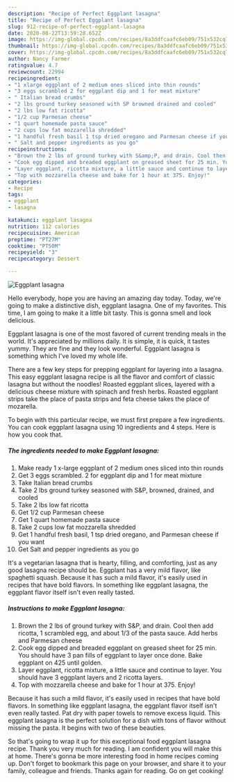 ```yaml
---
description: "Recipe of Perfect Eggplant lasagna"
title: "Recipe of Perfect Eggplant lasagna"
slug: 912-recipe-of-perfect-eggplant-lasagna
date: 2020-08-22T13:59:28.652Z
image: https://img-global.cpcdn.com/recipes/8a3ddfcaafc6eb09/751x532cq70/eggplant-lasagna-recipe-main-photo.jpg
thumbnail: https://img-global.cpcdn.com/recipes/8a3ddfcaafc6eb09/751x532cq70/eggplant-lasagna-recipe-main-photo.jpg
cover: https://img-global.cpcdn.com/recipes/8a3ddfcaafc6eb09/751x532cq70/eggplant-lasagna-recipe-main-photo.jpg
author: Nancy Farmer
ratingvalue: 4.7
reviewcount: 22994
recipeingredient:
- "1 xlarge eggplant of 2 medium ones sliced into thin rounds"
- "3 eggs scrambled 2 for eggplant dip and 1 for meat mixture"
- " Italian bread crumbs"
- "2 lbs ground turkey seasoned with SP browned drained and cooled"
- "2 lbs low fat ricotta"
- "1/2 cup Parmesan cheese"
- "1 quart homemade pasta sauce"
- "2 cups low fat mozzarella shredded"
- "1 handful fresh basil 1 tsp dried oregano and Parmesan cheese if you want"
- " Salt and pepper ingredients as you go"
recipeinstructions:
- "Brown the 2 lbs of ground turkey with S&amp;P, and drain. Cool then add ricotta, 1 scrambled egg, and about 1/3 of the pasta sauce. Add herbs and Parmesan cheese"
- "Cook egg dipped and breaded eggplant on greased sheet for 25 min. You should have 3 pan fills of eggplant to layer once done. Bake eggplant on 425 until golden."
- "Layer eggplant, ricotta mixture, a little sauce and continue to layer. You should have 3 eggplant layers and 2 ricotta layers."
- "Top with mozzarella cheese and bake for 1 hour at 375. Enjoy!"
categories:
- Recipe
tags:
- eggplant
- lasagna

katakunci: eggplant lasagna 
nutrition: 112 calories
recipecuisine: American
preptime: "PT27M"
cooktime: "PT50M"
recipeyield: "3"
recipecategory: Dessert

---
```



![Eggplant lasagna](https://img-global.cpcdn.com/recipes/8a3ddfcaafc6eb09/751x532cq70/eggplant-lasagna-recipe-main-photo.jpg)

Hello everybody, hope you are having an amazing day today. Today, we're going to make a distinctive dish, eggplant lasagna. One of my favorites. This time, I am going to make it a little bit tasty. This is gonna smell and look delicious.

Eggplant lasagna is one of the most favored of current trending meals in the world. It's appreciated by millions daily. It is simple, it is quick, it tastes yummy. They are fine and they look wonderful. Eggplant lasagna is something which I've loved my whole life.

There are a few key steps for prepping eggplant for layering into a lasagna. This easy eggplant lasagna recipe is all the flavor and comfort of classic lasagna but without the noodles! Roasted eggplant slices, layered with a delicious cheese mixture with spinach and fresh herbs. Roasted eggplant strips take the place of pasta strips and feta cheese takes the place of mozarella.


To begin with this particular recipe, we must first prepare a few ingredients. You can cook eggplant lasagna using 10 ingredients and 4 steps. Here is how you cook that.

<!--inarticleads1-->

##### The ingredients needed to make Eggplant lasagna:

1. Make ready 1 x-large eggplant of 2 medium ones sliced into thin rounds
1. Get 3 eggs scrambled. 2 for eggplant dip and 1 for meat mixture
1. Take  Italian bread crumbs
1. Take 2 lbs ground turkey seasoned with S&amp;P, browned, drained, and cooled
1. Take 2 lbs low fat ricotta
1. Get 1/2 cup Parmesan cheese
1. Get 1 quart homemade pasta sauce
1. Take 2 cups low fat mozzarella shredded
1. Get 1 handful fresh basil, 1 tsp dried oregano, and Parmesan cheese if you want
1. Get  Salt and pepper ingredients as you go


It&#39;s a vegetarian lasagna that is hearty, filling, and comforting, just as any good lasagna recipe should be. Eggplant has a very mild flavor, like spaghetti squash. Because it has such a mild flavor, it&#39;s easily used in recipes that have bold flavors. In something like eggplant lasagna, the eggplant flavor itself isn&#39;t even really tasted. 

<!--inarticleads2-->

##### Instructions to make Eggplant lasagna:

1. Brown the 2 lbs of ground turkey with S&amp;P, and drain. Cool then add ricotta, 1 scrambled egg, and about 1/3 of the pasta sauce. Add herbs and Parmesan cheese
1. Cook egg dipped and breaded eggplant on greased sheet for 25 min. You should have 3 pan fills of eggplant to layer once done. Bake eggplant on 425 until golden.
1. Layer eggplant, ricotta mixture, a little sauce and continue to layer. You should have 3 eggplant layers and 2 ricotta layers.
1. Top with mozzarella cheese and bake for 1 hour at 375. Enjoy!


Because it has such a mild flavor, it&#39;s easily used in recipes that have bold flavors. In something like eggplant lasagna, the eggplant flavor itself isn&#39;t even really tasted. Pat dry with paper towels to remove excess liquid. This eggplant lasagna is the perfect solution for a dish with tons of flavor without missing the pasta. It begins with two of these beauties. 

So that's going to wrap it up for this exceptional food eggplant lasagna recipe. Thank you very much for reading. I am confident you will make this at home. There's gonna be more interesting food in home recipes coming up. Don't forget to bookmark this page on your browser, and share it to your family, colleague and friends. Thanks again for reading. Go on get cooking!
